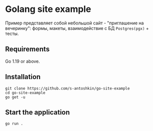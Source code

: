 # Golang site example
Пример представляет собой небольшой сайт - "приглашение на вечеринку": формы, макеты, взаимодействие с БД `Postgres(pgx)` + тесты.

## Requirements
Go 1.19 or above.

## Installation
```
git clone https://github.com/s-antoshkin/go-site-example
cd go-site-example
go get -u
```

## Start the application
```
go run .
```